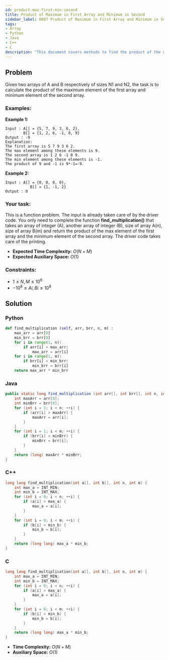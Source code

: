 ```yaml
---
id: product-max-first-min-second
title: Product of Maximum in First Array and Minimum in Second
sidebar_label: 0087 Product of Maximum in First Array and Minimum in Second
tags:
- Array
- Python
- Java
- C++
- C
description: "This document covers methods to find the product of the maximum element in the first array and the minimum element in the second array in various programming languages."
---
```


## Problem

Given two arrays of A and B respectively of sizes N1 and N2, the task is to calculate the product of the maximum element of the first array and minimum element of the second array.

### Examples:
**Example 1:**
```
Input : A[] = {5, 7, 9, 3, 6, 2}, 
        B[] = {1, 2, 6, -1, 0, 9}
Output : -9
Explanation:
The first array is 5 7 9 3 6 2. 
The max element among these elements is 9.
The second array is 1 2 6 -1 0 9.
The min element among these elements is -1.
The product of 9 and -1 is 9*-1=-9.

```

**Example 2:**
```
Input : A[] = {0, 0, 0, 0}, 
           B[] = {1, -1, 2}
Output : 0
```

### Your task:

This is a function problem. The input is already taken care of by the driver code. You only need to complete the function **find_multiplication()** that takes an array of integer (A), another array of integer (B), size of array A(n), size of array B(m) and return the product of the max element of the first array and the minimum element of the second array. The driver code takes care of the printing.

- **Expected Time Complexity:** $O(N+M)$
- **Expected Auxiliary Space:** $O(1)$

### Constraints:

- $1 ≤ N, M ≤ 10^6$
- $-10^8 ≤ Ai, Bi ≤ 10^8$

## Solution
### Python
```python
def find_multiplication (self, arr, brr, n, m) : 
    max_arr = arr[0]
    min_brr = brr[0]
    for i in range(1, n):
        if arr[i] > max_arr:
            max_arr = arr[i]
    for i in range(1, m):
        if brr[i] < min_brr:
            min_brr = brr[i]
    return max_arr * min_brr
```

### Java
```java
public static long find_multiplication (int arr[], int brr[], int n, int m) {
    int maxArr = arr[0];
    int minBrr = brr[0];
    for (int i = 1; i < n; ++i) {
        if (arr[i] > maxArr) {
            maxArr = arr[i];
        }
    }
    for (int i = 1; i < m; ++i) {
        if (brr[i] < minBrr) {
            minBrr = brr[i];
        }
    }
    return (long) maxArr * minBrr;
}
```

### C++
```cpp
long long find_multiplication(int a[], int b[], int n, int m) {
    int max_a = INT_MIN;
    int min_b = INT_MAX;
    for (int i = 0; i < n; ++i) {
        if (a[i] > max_a) {
            max_a = a[i];
        }
    }
    for (int i = 0; i < m; ++i) {
        if (b[i] < min_b) {
            min_b = b[i];
        }
    }
    return (long long) max_a * min_b;
}
```

### C
```c
long long find_multiplication(int a[], int b[], int n, int m) {
    int max_a = INT_MIN;
    int min_b = INT_MAX;
    for (int i = 0; i < n; ++i) {
        if (a[i] > max_a) {
            max_a = a[i];
        }
    }
    for (int i = 0; i < m; ++i) {
        if (b[i] < min_b) {
            min_b = b[i];
        }
    }
    return (long long) max_a * min_b;
}
```

- **Time Complexity:** $O(N+M)$
- **Auxiliary Space:** $O(1)$